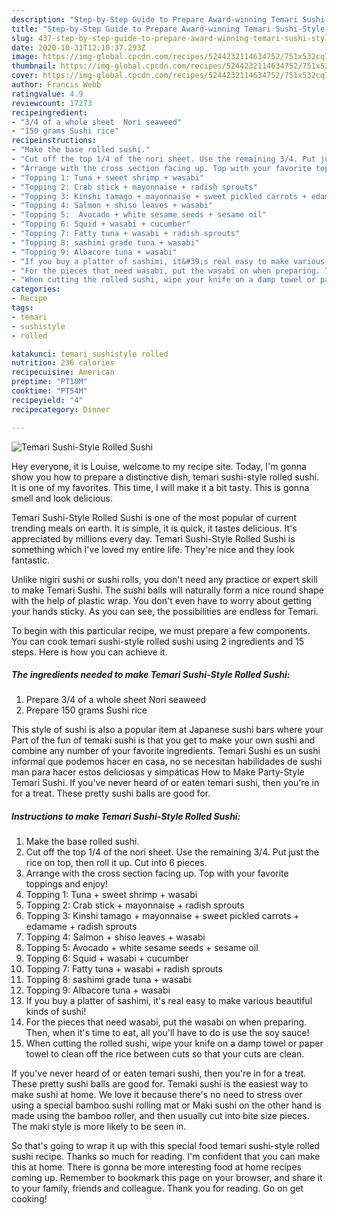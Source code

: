 ```yaml
---
description: "Step-by-Step Guide to Prepare Award-winning Temari Sushi-Style Rolled Sushi"
title: "Step-by-Step Guide to Prepare Award-winning Temari Sushi-Style Rolled Sushi"
slug: 437-step-by-step-guide-to-prepare-award-winning-temari-sushi-style-rolled-sushi
date: 2020-10-31T12:10:37.293Z
image: https://img-global.cpcdn.com/recipes/5244232114634752/751x532cq70/temari-sushi-style-rolled-sushi-recipe-main-photo.jpg
thumbnail: https://img-global.cpcdn.com/recipes/5244232114634752/751x532cq70/temari-sushi-style-rolled-sushi-recipe-main-photo.jpg
cover: https://img-global.cpcdn.com/recipes/5244232114634752/751x532cq70/temari-sushi-style-rolled-sushi-recipe-main-photo.jpg
author: Francis Webb
ratingvalue: 4.9
reviewcount: 17273
recipeingredient:
- "3/4 of a whole sheet  Nori seaweed"
- "150 grams Sushi rice"
recipeinstructions:
- "Make the base rolled sushi."
- "Cut off the top 1/4 of the nori sheet. Use the remaining 3/4. Put just the rice on top, then roll it up. Cut into 6 pieces."
- "Arrange with the cross section facing up. Top with your favorite toppings and enjoy!"
- "Topping 1: Tuna + sweet shrimp + wasabi"
- "Topping 2: Crab stick + mayonnaise + radish sprouts"
- "Topping 3: Kinshi tamago + mayonnaise + sweet pickled carrots + edamame + radish sprouts"
- "Topping 4: Salmon + shiso leaves + wasabi"
- "Topping 5:  Avocado + white sesame seeds + sesame oil"
- "Topping 6: Squid + wasabi + cucumber"
- "Topping 7: Fatty tuna + wasabi + radish sprouts"
- "Topping 8: sashimi grade tuna + wasabi"
- "Topping 9: Albacore tuna + wasabi"
- "If you buy a platter of sashimi, it&#39;s real easy to make various beautiful kinds of sushi!"
- "For the pieces that need wasabi, put the wasabi on when preparing. Then, when it&#39;s time to eat, all you&#39;ll have to do is use the soy sauce!"
- "When cutting the rolled sushi, wipe your knife on a damp towel or paper towel to clean off the rice between cuts so that your cuts are clean."
categories:
- Recipe
tags:
- temari
- sushistyle
- rolled

katakunci: temari sushistyle rolled 
nutrition: 236 calories
recipecuisine: American
preptime: "PT10M"
cooktime: "PT54M"
recipeyield: "4"
recipecategory: Dinner

---
```



![Temari Sushi-Style Rolled Sushi](https://img-global.cpcdn.com/recipes/5244232114634752/751x532cq70/temari-sushi-style-rolled-sushi-recipe-main-photo.jpg)

Hey everyone, it is Louise, welcome to my recipe site. Today, I'm gonna show you how to prepare a distinctive dish, temari sushi-style rolled sushi. It is one of my favorites. This time, I will make it a bit tasty. This is gonna smell and look delicious.

Temari Sushi-Style Rolled Sushi is one of the most popular of current trending meals on earth. It is simple, it is quick, it tastes delicious. It's appreciated by millions every day. Temari Sushi-Style Rolled Sushi is something which I've loved my entire life. They're nice and they look fantastic.

Unlike nigiri sushi or sushi rolls, you don&#39;t need any practice or expert skill to make Temari Sushi. The sushi balls will naturally form a nice round shape with the help of plastic wrap. You don&#39;t even have to worry about getting your hands sticky. As you can see, the possibilities are endless for Temari.


To begin with this particular recipe, we must prepare a few components. You can cook temari sushi-style rolled sushi using 2 ingredients and 15 steps. Here is how you can achieve it.

<!--inarticleads1-->

##### The ingredients needed to make Temari Sushi-Style Rolled Sushi:

1. Prepare 3/4 of a whole sheet  Nori seaweed
1. Prepare 150 grams Sushi rice


This style of sushi is also a popular item at Japanese sushi bars where your Part of the fun of temaki sushi is that you get to make your own sushi and combine any number of your favorite ingredients. Temari Sushi es un sushi informal que podemos hacer en casa, no se necesitan habilidades de sushi man para hacer estos deliciosas y simpáticas How to Make Party-Style Temari Sushi. If you&#39;ve never heard of or eaten temari sushi, then you&#39;re in for a treat. These pretty sushi balls are good for. 

<!--inarticleads2-->

##### Instructions to make Temari Sushi-Style Rolled Sushi:

1. Make the base rolled sushi.
1. Cut off the top 1/4 of the nori sheet. Use the remaining 3/4. Put just the rice on top, then roll it up. Cut into 6 pieces.
1. Arrange with the cross section facing up. Top with your favorite toppings and enjoy!
1. Topping 1: Tuna + sweet shrimp + wasabi
1. Topping 2: Crab stick + mayonnaise + radish sprouts
1. Topping 3: Kinshi tamago + mayonnaise + sweet pickled carrots + edamame + radish sprouts
1. Topping 4: Salmon + shiso leaves + wasabi
1. Topping 5:  Avocado + white sesame seeds + sesame oil
1. Topping 6: Squid + wasabi + cucumber
1. Topping 7: Fatty tuna + wasabi + radish sprouts
1. Topping 8: sashimi grade tuna + wasabi
1. Topping 9: Albacore tuna + wasabi
1. If you buy a platter of sashimi, it&#39;s real easy to make various beautiful kinds of sushi!
1. For the pieces that need wasabi, put the wasabi on when preparing. Then, when it&#39;s time to eat, all you&#39;ll have to do is use the soy sauce!
1. When cutting the rolled sushi, wipe your knife on a damp towel or paper towel to clean off the rice between cuts so that your cuts are clean.


If you&#39;ve never heard of or eaten temari sushi, then you&#39;re in for a treat. These pretty sushi balls are good for. Temaki sushi is the easiest way to make sushi at home. We love it because there&#39;s no need to stress over using a special bamboo sushi rolling mat or Maki sushi on the other hand is made using the bamboo roller, and then usually cut into bite size pieces. The maki style is more likely to be seen in. 

So that's going to wrap it up with this special food temari sushi-style rolled sushi recipe. Thanks so much for reading. I'm confident that you can make this at home. There is gonna be more interesting food at home recipes coming up. Remember to bookmark this page on your browser, and share it to your family, friends and colleague. Thank you for reading. Go on get cooking!
